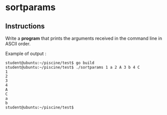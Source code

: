 # sortparams

## Instructions

Write a **program** that prints the arguments received in the command line in ASCII order.

Example of output :

```console
student@ubuntu:~/piscine/test$ go build
student@ubuntu:~/piscine/test$ ./sortparams 1 a 2 A 3 b 4 C
1
2
3
4
A
C
a
b
student@ubuntu:~/piscine/test$
```
